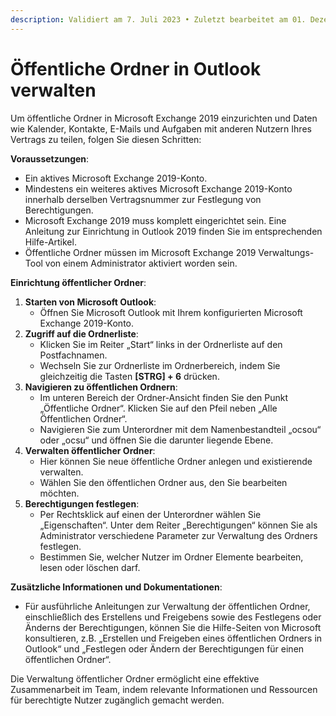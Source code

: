 ```yaml
---
description: Validiert am 7. Juli 2023 • Zuletzt bearbeitet am 01. Dezember 2023
---
```


# Öffentliche Ordner in Outlook verwalten

Um öffentliche Ordner in Microsoft Exchange 2019 einzurichten und Daten wie Kalender, Kontakte, E-Mails und Aufgaben mit anderen Nutzern Ihres Vertrags zu teilen, folgen Sie diesen Schritten:

**Voraussetzungen**:

* Ein aktives Microsoft Exchange 2019-Konto.
* Mindestens ein weiteres aktives Microsoft Exchange 2019-Konto innerhalb derselben Vertragsnummer zur Festlegung von Berechtigungen.
* Microsoft Exchange 2019 muss komplett eingerichtet sein. Eine Anleitung zur Einrichtung in Outlook 2019 finden Sie im entsprechenden Hilfe-Artikel.
* Öffentliche Ordner müssen im Microsoft Exchange 2019 Verwaltungs-Tool von einem Administrator aktiviert worden sein.

**Einrichtung öffentlicher Ordner**:

1. **Starten von Microsoft Outlook**:
   * Öffnen Sie Microsoft Outlook mit Ihrem konfigurierten Microsoft Exchange 2019-Konto.
2. **Zugriff auf die Ordnerliste**:
   * Klicken Sie im Reiter „Start“ links in der Ordnerliste auf den Postfachnamen.
   * Wechseln Sie zur Ordnerliste im Ordnerbereich, indem Sie gleichzeitig die Tasten **\[STRG] + 6** drücken.
3. **Navigieren zu öffentlichen Ordnern**:
   * Im unteren Bereich der Ordner-Ansicht finden Sie den Punkt „Öffentliche Ordner“. Klicken Sie auf den Pfeil neben „Alle Öffentlichen Ordner“.
   * Navigieren Sie zum Unterordner mit dem Namenbestandteil „ocsou“ oder „ocsu“ und öffnen Sie die darunter liegende Ebene.
4. **Verwalten öffentlicher Ordner**:
   * Hier können Sie neue öffentliche Ordner anlegen und existierende verwalten.
   * Wählen Sie den öffentlichen Ordner aus, den Sie bearbeiten möchten.
5. **Berechtigungen festlegen**:
   * Per Rechtsklick auf einen der Unterordner wählen Sie „Eigenschaften“. Unter dem Reiter „Berechtigungen“ können Sie als Administrator verschiedene Parameter zur Verwaltung des Ordners festlegen.
   * Bestimmen Sie, welcher Nutzer im Ordner Elemente bearbeiten, lesen oder löschen darf.

**Zusätzliche Informationen und Dokumentationen**:

* Für ausführliche Anleitungen zur Verwaltung der öffentlichen Ordner, einschließlich des Erstellens und Freigebens sowie des Festlegens oder Änderns der Berechtigungen, können Sie die Hilfe-Seiten von Microsoft konsultieren, z.B. „Erstellen und Freigeben eines öffentlichen Ordners in Outlook“ und „Festlegen oder Ändern der Berechtigungen für einen öffentlichen Ordner“.

Die Verwaltung öffentlicher Ordner ermöglicht eine effektive Zusammenarbeit im Team, indem relevante Informationen und Ressourcen für berechtigte Nutzer zugänglich gemacht werden.
